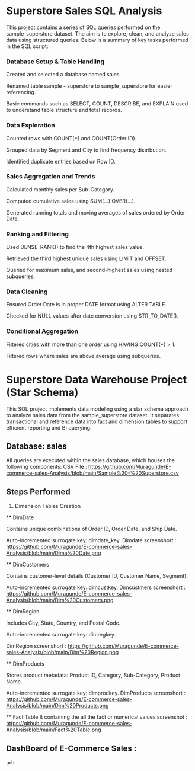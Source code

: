# Superstore Sales SQL Analysis
This project contains a series of SQL queries performed on the sample_superstore dataset. The aim is to explore, clean, and analyze sales data using structured queries. Below is a summary of key tasks performed in the SQL script:

### Database Setup & Table Handling
Created and selected a database named sales.

Renamed table sample - superstore to sample_superstore for easier referencing.

Basic commands such as SELECT, COUNT, DESCRIBE, and EXPLAIN used to understand table structure and total records.

### Data Exploration
Counted rows with COUNT(*) and COUNT(Order ID).

Grouped data by Segment and City to find frequency distribution.

Identified duplicate entries based on Row ID.

### Sales Aggregation and Trends
Calculated monthly sales per Sub-Category.

Computed cumulative sales using SUM(...) OVER(...).

Generated running totals and moving averages of sales ordered by Order Date.

### Ranking and Filtering
Used DENSE_RANK() to find the 4th highest sales value.

Retrieved the third highest unique sales using LIMIT and OFFSET.

Queried for maximum sales, and second-highest sales using nested subqueries.

### Data Cleaning
Ensured Order Date is in proper DATE format using ALTER TABLE.

Checked for NULL values after date conversion using STR_TO_DATE().

### Conditional Aggregation
Filtered cities with more than one order using HAVING COUNT(*) > 1.

Filtered rows where sales are above average using subqueries.


# Superstore Data Warehouse Project (Star Schema)
This SQL project implements data modeling using a star schema approach to analyze sales data from the sample_superstore dataset. It separates transactional and reference data into fact and dimension tables to support efficient reporting and BI querying.

## Database: sales
All queries are executed within the sales database, which houses the following components:
CSV File : https://github.com/Muragunde/E-commerce-sales-Analysis/blob/main/Sample%20-%20Superstore.csv

## Steps Performed
1. Dimension Tables Creation

** DimDate

Contains unique combinations of Order ID, Order Date, and Ship Date.

Auto-incremented surrogate key: dimdate_key.
Dimdate screenshort : https://github.com/Muragunde/E-commerce-sales-Analysis/blob/main/Dima%20Date.png

** DimCustomers

Contains customer-level details (Customer ID, Customer Name, Segment).

Auto-incremented surrogate key: dimcustkey.
Dimcustmers screenshort : https://github.com/Muragunde/E-commerce-sales-Analysis/blob/main/Dim%20Customers.png

** DimRegion

Includes City, State, Country, and Postal Code.

Auto-incremented surrogate key: dimregkey.

DimRegion screenshort : https://github.com/Muragunde/E-commerce-sales-Analysis/blob/main/Dim%20Region.png

** DimProducts

Stores product metadata: Product ID, Category, Sub-Category, Product Name.

Auto-incremented surrogate key: dimprodkey.
DimProducts screenshort : https://github.com/Muragunde/E-commerce-sales-Analysis/blob/main/Dim%20Products.png

** Fact Table 
It containing the all the fact or numerical values
screenshot : https://github.com/Muragunde/E-commerce-sales-Analysis/blob/main/Fact%20Table.png

## DashBoard of E-Commerce Sales :
url: 
